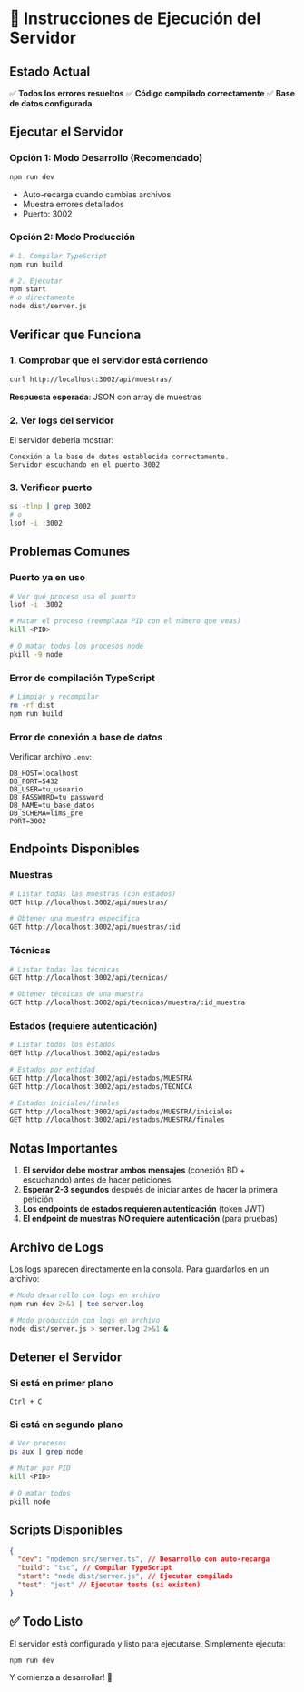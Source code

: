 # 🚀 Instrucciones de Ejecución del Servidor

## Estado Actual

✅ **Todos los errores resueltos**
✅ **Código compilado correctamente**
✅ **Base de datos configurada**

## Ejecutar el Servidor

### Opción 1: Modo Desarrollo (Recomendado)

```bash
npm run dev
```

- Auto-recarga cuando cambias archivos
- Muestra errores detallados
- Puerto: 3002

### Opción 2: Modo Producción

```bash
# 1. Compilar TypeScript
npm run build

# 2. Ejecutar
npm start
# o directamente
node dist/server.js
```

## Verificar que Funciona

### 1. Comprobar que el servidor está corriendo

```bash
curl http://localhost:3002/api/muestras/
```

**Respuesta esperada**: JSON con array de muestras

### 2. Ver logs del servidor

El servidor debería mostrar:

```
Conexión a la base de datos establecida correctamente.
Servidor escuchando en el puerto 3002
```

### 3. Verificar puerto

```bash
ss -tlnp | grep 3002
# o
lsof -i :3002
```

## Problemas Comunes

### Puerto ya en uso

```bash
# Ver qué proceso usa el puerto
lsof -i :3002

# Matar el proceso (reemplaza PID con el número que veas)
kill <PID>

# O matar todos los procesos node
pkill -9 node
```

### Error de compilación TypeScript

```bash
# Limpiar y recompilar
rm -rf dist
npm run build
```

### Error de conexión a base de datos

Verificar archivo `.env`:

```env
DB_HOST=localhost
DB_PORT=5432
DB_USER=tu_usuario
DB_PASSWORD=tu_password
DB_NAME=tu_base_datos
DB_SCHEMA=lims_pre
PORT=3002
```

## Endpoints Disponibles

### Muestras

```bash
# Listar todas las muestras (con estados)
GET http://localhost:3002/api/muestras/

# Obtener una muestra específica
GET http://localhost:3002/api/muestras/:id
```

### Técnicas

```bash
# Listar todas las técnicas
GET http://localhost:3002/api/tecnicas/

# Obtener técnicas de una muestra
GET http://localhost:3002/api/tecnicas/muestra/:id_muestra
```

### Estados (requiere autenticación)

```bash
# Listar todos los estados
GET http://localhost:3002/api/estados

# Estados por entidad
GET http://localhost:3002/api/estados/MUESTRA
GET http://localhost:3002/api/estados/TECNICA

# Estados iniciales/finales
GET http://localhost:3002/api/estados/MUESTRA/iniciales
GET http://localhost:3002/api/estados/MUESTRA/finales
```

## Notas Importantes

1. **El servidor debe mostrar ambos mensajes** (conexión BD + escuchando) antes de hacer peticiones
2. **Esperar 2-3 segundos** después de iniciar antes de hacer la primera petición
3. **Los endpoints de estados requieren autenticación** (token JWT)
4. **El endpoint de muestras NO requiere autenticación** (para pruebas)

## Archivo de Logs

Los logs aparecen directamente en la consola. Para guardarlos en un archivo:

```bash
# Modo desarrollo con logs en archivo
npm run dev 2>&1 | tee server.log

# Modo producción con logs en archivo
node dist/server.js > server.log 2>&1 &
```

## Detener el Servidor

### Si está en primer plano

```
Ctrl + C
```

### Si está en segundo plano

```bash
# Ver procesos
ps aux | grep node

# Matar por PID
kill <PID>

# O matar todos
pkill node
```

## Scripts Disponibles

```json
{
  "dev": "nodemon src/server.ts", // Desarrollo con auto-recarga
  "build": "tsc", // Compilar TypeScript
  "start": "node dist/server.js", // Ejecutar compilado
  "test": "jest" // Ejecutar tests (si existen)
}
```

## ✅ Todo Listo

El servidor está configurado y listo para ejecutarse. Simplemente ejecuta:

```bash
npm run dev
```

Y comienza a desarrollar! 🚀
